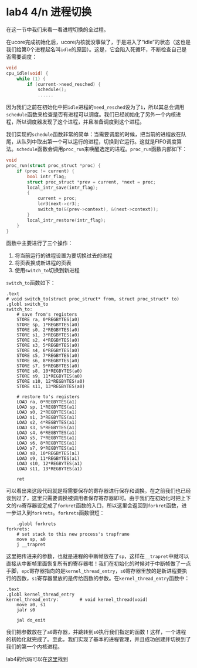 # lab4 4/n 进程切换

在这一节中我们来看一看进程切换的全过程。

在ucore完成初始化后，ucore内核就没事做了，于是进入了“idle”的状态（这也是我们给第0个进程起名叫`idle`的原因）。这是，它会陷入死循环，不断检查自己是否需要调度：

```c
void
cpu_idle(void) {
    while (1) {
        if (current->need_resched) {
            schedule();
            ......
```

因为我们之前在初始化中把`idle`进程的`need_resched`设为了`1`，所以其总会调用`schedule`函数来检查是否有进程可以调度。我们已经初始化了另外一个内核进程，所以调度器发现了这个进程，并且准备调度到这个进程。

我们实现的`schedule`函数非常的简单：当需要调度的时候，把当前的进程放在队尾，从队列中取出第一个可以运行的进程，切换到它运行。这就是FIFO调度算法。`schedule`函数会调用`proc_run`来唤醒选定的进程。`proc_run`函数内部如下：

```c
void
proc_run(struct proc_struct *proc) {
    if (proc != current) {
        bool intr_flag;
        struct proc_struct *prev = current, *next = proc;
        local_intr_save(intr_flag);
        {
            current = proc;
            lcr3(next->cr3);
            switch_to(&(prev->context), &(next->context));
        }
        local_intr_restore(intr_flag);
    }
}
```

函数中主要进行了三个操作：

1. 将当前运行的进程设置为要切换过去的进程
2. 将页表换成新进程的页表
3. 使用`switch_to`切换到新进程

`switch_to`函数如下：

```assembly
.text
# void switch_to(struct proc_struct* from, struct proc_struct* to)
.globl switch_to
switch_to:
    # save from's registers
    STORE ra, 0*REGBYTES(a0)
    STORE sp, 1*REGBYTES(a0)
    STORE s0, 2*REGBYTES(a0)
    STORE s1, 3*REGBYTES(a0)
    STORE s2, 4*REGBYTES(a0)
    STORE s3, 5*REGBYTES(a0)
    STORE s4, 6*REGBYTES(a0)
    STORE s5, 7*REGBYTES(a0)
    STORE s6, 8*REGBYTES(a0)
    STORE s7, 9*REGBYTES(a0)
    STORE s8, 10*REGBYTES(a0)
    STORE s9, 11*REGBYTES(a0)
    STORE s10, 12*REGBYTES(a0)
    STORE s11, 13*REGBYTES(a0)

    # restore to's registers
    LOAD ra, 0*REGBYTES(a1)
    LOAD sp, 1*REGBYTES(a1)
    LOAD s0, 2*REGBYTES(a1)
    LOAD s1, 3*REGBYTES(a1)
    LOAD s2, 4*REGBYTES(a1)
    LOAD s3, 5*REGBYTES(a1)
    LOAD s4, 6*REGBYTES(a1)
    LOAD s5, 7*REGBYTES(a1)
    LOAD s6, 8*REGBYTES(a1)
    LOAD s7, 9*REGBYTES(a1)
    LOAD s8, 10*REGBYTES(a1)
    LOAD s9, 11*REGBYTES(a1)
    LOAD s10, 12*REGBYTES(a1)
    LOAD s11, 13*REGBYTES(a1)

    ret
```

可以看出来这段代码就是将需要保存的寄存器进行保存和调换。在之前我们也已经谈到过了，这里只需要调换被调用者保存寄存器即可。由于我们在初始化时把上下文的`ra`寄存器设定成了`forkret`函数的入口，所以这里会返回到`forkret`函数，进一步进入到`forkrets`。`forkrets`函数很短：

```assembly
    .globl forkrets
forkrets:
    # set stack to this new process's trapframe
    move sp, a0
    j __trapret
```

这里把传进来的参数，也就是进程的中断帧放在了`sp`，这样在`__trapret`中就可以直接从中断帧里面恢复所有的寄存器啦！我们在初始化的时候对于中断帧做了一点手脚，`epc`寄存器指向的是`kernel_thread_entry`，`s0`寄存器里放的是新进程要执行的函数，`s1`寄存器里放的是传给函数的参数。在`kernel_thread_entry`函数中：

```assembly
.text
.globl kernel_thread_entry
kernel_thread_entry:        # void kernel_thread(void)
	move a0, s1
	jalr s0

	jal do_exit
```

我们把参数放在了`a0`寄存器，并跳转到`s0`执行我们指定的函数！这样，一个进程的初始化就完成了。至此，我们实现了基本的进程管理，并且成功创建并切换到了我们的第一个内核进程。

lab4的代码可以在[这里](https://github.com/Liurunda/riscv64-ucore/tree/lab4/)找到